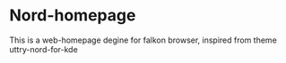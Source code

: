 # Nord-homepage
This is a web-homepage degine for falkon browser, inspired from theme uttry-nord-for-kde
